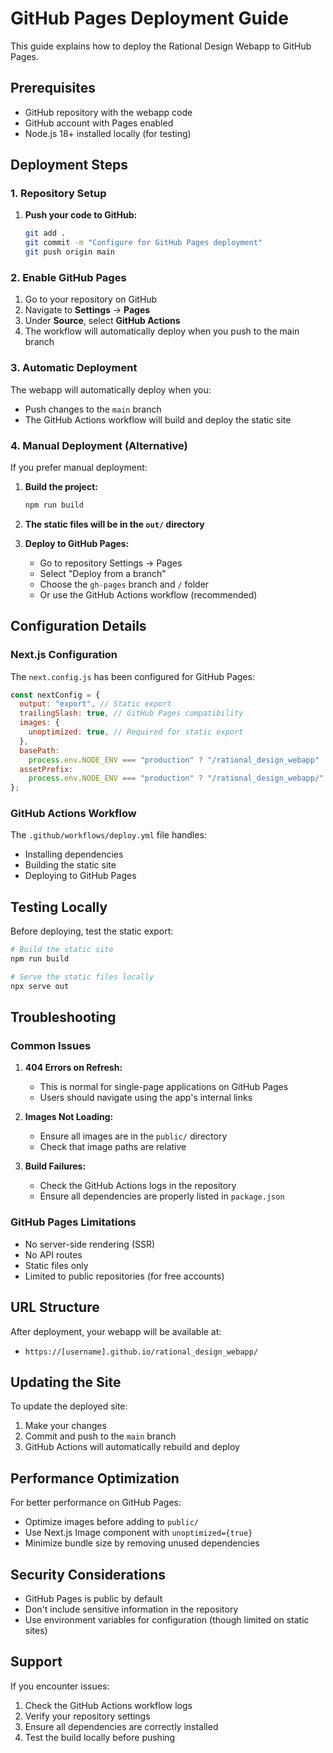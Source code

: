# GitHub Pages Deployment Guide

This guide explains how to deploy the Rational Design Webapp to GitHub Pages.

## Prerequisites

- GitHub repository with the webapp code
- GitHub account with Pages enabled
- Node.js 18+ installed locally (for testing)

## Deployment Steps

### 1. Repository Setup

1. **Push your code to GitHub:**
   ```bash
   git add .
   git commit -m "Configure for GitHub Pages deployment"
   git push origin main
   ```

### 2. Enable GitHub Pages

1. Go to your repository on GitHub
2. Navigate to **Settings** → **Pages**
3. Under **Source**, select **GitHub Actions**
4. The workflow will automatically deploy when you push to the main branch

### 3. Automatic Deployment

The webapp will automatically deploy when you:

- Push changes to the `main` branch
- The GitHub Actions workflow will build and deploy the static site

### 4. Manual Deployment (Alternative)

If you prefer manual deployment:

1. **Build the project:**

   ```bash
   npm run build
   ```

2. **The static files will be in the `out/` directory**

3. **Deploy to GitHub Pages:**
   - Go to repository Settings → Pages
   - Select "Deploy from a branch"
   - Choose the `gh-pages` branch and `/` folder
   - Or use the GitHub Actions workflow (recommended)

## Configuration Details

### Next.js Configuration

The `next.config.js` has been configured for GitHub Pages:

```javascript
const nextConfig = {
  output: "export", // Static export
  trailingSlash: true, // GitHub Pages compatibility
  images: {
    unoptimized: true, // Required for static export
  },
  basePath:
    process.env.NODE_ENV === "production" ? "/rational_design_webapp" : "",
  assetPrefix:
    process.env.NODE_ENV === "production" ? "/rational_design_webapp/" : "",
};
```

### GitHub Actions Workflow

The `.github/workflows/deploy.yml` file handles:

- Installing dependencies
- Building the static site
- Deploying to GitHub Pages

## Testing Locally

Before deploying, test the static export:

```bash
# Build the static site
npm run build

# Serve the static files locally
npx serve out
```

## Troubleshooting

### Common Issues

1. **404 Errors on Refresh:**

   - This is normal for single-page applications on GitHub Pages
   - Users should navigate using the app's internal links

2. **Images Not Loading:**

   - Ensure all images are in the `public/` directory
   - Check that image paths are relative

3. **Build Failures:**
   - Check the GitHub Actions logs in the repository
   - Ensure all dependencies are properly listed in `package.json`

### GitHub Pages Limitations

- No server-side rendering (SSR)
- No API routes
- Static files only
- Limited to public repositories (for free accounts)

## URL Structure

After deployment, your webapp will be available at:

- `https://[username].github.io/rational_design_webapp/`

## Updating the Site

To update the deployed site:

1. Make your changes
2. Commit and push to the `main` branch
3. GitHub Actions will automatically rebuild and deploy

## Performance Optimization

For better performance on GitHub Pages:

- Optimize images before adding to `public/`
- Use Next.js Image component with `unoptimized={true}`
- Minimize bundle size by removing unused dependencies

## Security Considerations

- GitHub Pages is public by default
- Don't include sensitive information in the repository
- Use environment variables for configuration (though limited on static sites)

## Support

If you encounter issues:

1. Check the GitHub Actions workflow logs
2. Verify your repository settings
3. Ensure all dependencies are correctly installed
4. Test the build locally before pushing

